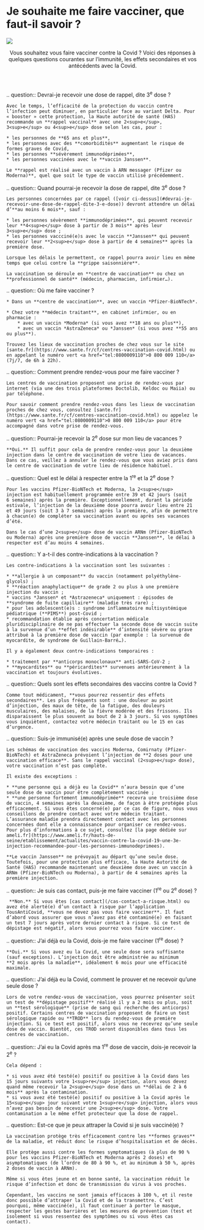 # Je souhaite me faire vacciner, que faut-il savoir ?

<img src="illustrations/symptomespasses.svg">

<header>
    <p class="big">Vous souhaitez vous faire vacciner contre la Covid ? Voici des réponses à quelques questions courantes sur l’immunité, les effets secondaires et vos antécédents avec la Covid.</p>
</header>

<div itemscope itemtype="https://schema.org/FAQPage">

.. question:: Devrai-je recevoir une dose de rappel, dite 3<sup>e</sup> dose ?

    Avec le temps, l’efficacité de la protection du vaccin contre l’infection peut diminuer, en particulier face au variant Delta. Pour « booster » cette protection, la Haute autorité de santé (HAS) recommande un **rappel vaccinal** avec une 2<sup>e</sup>, 3<sup>e</sup> ou 4<sup>e</sup> dose selon les cas, pour :

    * les personnes de **65 ans et plus**,
    * les personnes avec des **comorbidités** augmentant le risque de formes graves de Covid,
    * les personnes **sévèrement immunodéprimées**,
    * les personnes vaccinées avec le **vaccin Janssen**.

    Le **rappel est réalisé avec un vaccin à ARN messager (Pfizer ou Moderna)**, quel que soit le type de vaccin utilisé précédemment.


.. question:: Quand pourrai-je recevoir la dose de rappel, dite 3<sup>e</sup> dose ?

    Les personnes concernées par ce rappel ([voir ci-dessus](#devrai-je-recevoir-une-dose-de-rappel-dite-3-e-dose)) devront attendre un délai d’**au moins 6 mois**, sauf :

    * les personnes sévèrement **immunodéprimées**, qui peuvent recevoir leur **4<sup>e</sup> dose à partir de 3 mois** après leur 3<sup>e</sup> dose ;
    * les personnes vaccciné(e)s avec le vaccin **Janssen** qui peuvent recevoir leur **2<sup>e</sup> dose à partir de 4 semaines** après la première dose.

    Lorsque les délais le permettent, ce rappel pourra avoir lieu en même temps que celui contre la **grippe saisonnière**.

    La vaccination se déroule en **centre de vaccination** ou chez un **professionnel de santé** (médecin, pharmacien, infirmier…).


.. question:: Où me faire vacciner ?

    * Dans un **centre de vaccination**, avec un vaccin *Pfizer-BioNTech*.

    * Chez votre **médecin traitant**, en cabinet infirmier, ou en pharmacie :
        * avec un vaccin *Moderna* (si vous avez **18 ans ou plus**),
        * avec un vaccin *AstraZeneca* ou *Janssen* (si vous avez **55 ans ou plus**).

    Trouvez les lieux de vaccination proches de chez vous sur le site [sante.fr](https://www.sante.fr/cf/centres-vaccination-covid.html) ou en appelant le numéro vert <a href="tel:0800009110">0 800 009 110</a> (7j/7, de 6h à 22h).


.. question:: Comment prendre rendez-vous pour me faire vacciner ?

    Les centres de vaccination proposent une prise de rendez-vous par internet (via une des trois plateformes Doctolib, Keldoc ou Maiia) ou par téléphone.

    Pour savoir comment prendre rendez-vous dans les lieux de vaccination proches de chez vous, consultez [sante.fr](https://www.sante.fr/cf/centres-vaccination-covid.html) ou appelez le numéro vert <a href="tel:0800009110">0 800 009 110</a> pour être accompagné dans votre prise de rendez-vous.


.. question:: Pourrai-je recevoir la 2<sup>e</sup> dose sur mon lieu de vacances ?

    **Oui.** Il suffit pour cela de prendre rendez-vous pour la deuxième injection dans le centre de vaccination de votre lieu de vacances. Dans ce cas, veillez à annuler le rendez-vous que vous aviez pris dans le centre de vaccination de votre lieu de résidence habituel.


.. question:: Quel est le délai à respecter entre la 1<sup>re</sup> et la 2<sup>e</sup> dose ?

    Pour les vaccins Pfizer-BioNTech et Moderna, la 2<sup>e</sup> injection est habituellement programmée entre 39 et 42 jours (soit 6 semaines) après la première. Exceptionnellement, durant la période estivale, l’injection de la deuxième dose pourra avoir lieu entre 21 et 49 jours (soit 3 à 7 semaines) après la première, afin de permettre à chacun(e) de compléter sa vaccination avant ou après ses vacances d’été.

    Dans le cas d’une 2<sup>e</sup> dose de vaccin ARNm (Pfizer-BioNTech ou Moderna) après une première dose de vaccin **Janssen**, le délai à respecter est d’au moins 4 semaines.


.. question:: Y a-t-il des contre-indications à la vaccination ?

    Les contre-indications à la vaccination sont les suivantes :

    * **allergie à un composant** du vaccin (notamment polyéthylène-glycols) ;
    * **réaction anaphylactique** de grade 2 ou plus à une première injection du vaccin ;
    * vaccins *Janssen* et *Astrazeneca* uniquement : épisodes de **syndrome de fuite capillaire** (maladie très rare) ;
    * pour les adolescent(e)s : syndrome inflammatoire multisystémique pédiatrique (**PIMS**) post-Covid ;
    * recommandation établie après concertation médicale pluridisciplinaire de ne pas effectuer la seconde dose de vaccin suite à la survenue d’un **effet indésirable** d’intensité sévère ou grave attribué à la première dose de vaccin (par exemple : la survenue de myocardite, de syndrome de Guillain-Barré…).

    Il y a également deux contre-indications temporaires :

    * traitement par **anticorps monoclonaux** anti-SARS-CoV-2 ;
    * **myocardites** ou **péricardites** survenues antérieurement à la vaccination et toujours évolutives.


.. question:: Quels sont les effets secondaires des vaccins contre la Covid ?

    Comme tout médicament, **vous pourrez ressentir des effets secondaires**. Les plus fréquents sont : une douleur au point d’injection, des maux de tête, de la fatigue, des douleurs musculaires, des malaises, de la fièvre modérée et des frissons. Ils disparaissent le plus souvent au bout de 2 à 3 jours. Si vos symptômes vous inquiètent, contactez votre médecin traitant ou le 15 en cas d’urgence.


.. question:: Suis-je immunisé(e) après une seule dose de vaccin ?

    Les schémas de vaccination des vaccins Moderna, Comirnaty (Pfizer-BioNTech) et AstraZeneca prévoient l’injection de **2 doses pour une vaccination efficace**. Sans le rappel vaccinal (2<sup>e</sup> dose), votre vaccination n’est pas complète.

    Il existe des exceptions :

    * **une personne qui a déjà eu la Covid** n’aura besoin que d’une seule dose de vaccin pour être complètement vaccinée ;
    * **une personne fortement immunodéprimée** recevra une troisième dose de vaccin, 4 semaines après la deuxième, de façon à être protégée plus efficacement. Si vous êtes concerné(e) par ce cas de figure, nous vous conseillons de prendre contact avec votre médecin traitant. L’assurance maladie prendra directement contact avec les personnes concernées dont elle a connaissance pour organiser ce rendez-vous. Pour plus d’informations à ce sujet, consultez [la page dédiée sur ameli.fr](https://www.ameli.fr/hauts-de-seine/etablissement/actualites/vaccin-contre-la-covid-19-une-3e-injection-recommandee-pour-les-personnes-immunodeprimees).

    **Le vaccin Janssen** ne prévoyait au départ qu’une seule dose. Toutefois, pour une protection plus efficace, la Haute Autorité de Santé (HAS) recommande maintenant une deuxième dose avec un vaccin à ARNm (Pfizer-BioNTech ou Moderna), à partir de 4 semaines après la première injection.


.. question:: Je suis cas contact, puis-je me faire vacciner (1<sup>re</sup> ou 2<sup>e</sup> dose) ?

     **Non.** Si vous êtes [cas contact](/cas-contact-a-risque.html) ou avez été alerté(e) d’un contact à risque par l’application TousAntiCovid, **vous ne devez pas vous faire vacciner**. Il faut d’abord vous assurer que vous n’avez pas été contaminé(e) en faisant un test 7 jours après votre dernier contact à risque. Si ce test de dépistage est négatif, alors vous pourrez vous faire vacciner.


.. question:: J’ai déjà eu la Covid, dois-je me faire vacciner (1<sup>re</sup> dose) ?

    **Oui.** Si vous avez eu la Covid, une seule dose sera suffisante (sauf exceptions). L’injection doit être administrée au minimum **2 mois après la maladie**, idéalement 6 mois pour une efficacité maximale.


.. question:: J’ai déjà eu la Covid, comment le prouver et ne recevoir qu’une seule dose ?

    Lors de votre rendez-vous de vaccination, vous pourrez présenter soit un test de **dépistage positif** réalisé il y a 2 mois ou plus, soit un **test sérologique** (prise de sang qui recherche des anticorps) positif. Certains centres de vaccination proposent de faire un test sérologique rapide ou **TROD** lors du rendez-vous de première injection. Si ce test est positif, alors vous ne recevrez qu’une seule dose de vaccin. Bientôt, ces TROD seront disponibles dans tous les centres de vaccination.


.. question:: J’ai eu la Covid après ma 1<sup>re</sup> dose de vaccin, dois-je recevoir la 2<sup>e</sup> ?

    Cela dépend :

    * si vous avez été testé(e) positif ou positive à la Covid dans les 15 jours suivants votre 1<sup>re</sup> injection, alors vous devez quand même recevoir la 2<sup>e</sup> dose dans un **délai de 2 à 6 mois** après la contamination.
    * si vous avez été testé(e) positif ou positive à la Covid après le 15<sup>e</sup> jour suivant votre 1<sup>re</sup> injection, alors vous n’avez pas besoin de recevoir une 2<sup>e</sup> dose. Votre contamination a le même effet protecteur que la dose de rappel.


.. question:: Est-ce que je peux attraper la Covid si je suis vacciné(e) ?

    La vaccination protège très efficacement contre les **formes graves** de la maladie, et réduit donc le risque d’hospitalisation et de décès.

    Elle protège aussi contre les formes symptomatiques (à plus de 90 % pour les vaccins Pfizer-BioNTech et Moderna après 2 doses) et asymptomatiques (de l’ordre de 80 à 90 %, et au minimum à 50 %, après 2 doses de vaccin à ARNm).

    Même si vous êtes jeune et en bonne santé, la vaccination réduit le risque d’infection et donc de transmission du virus à vos proches.

    Cependant, les vaccins ne sont jamais efficaces à 100 %, et il reste donc possible d’attraper la Covid et de la transmettre. C’est pourquoi, même vacciné(e), il faut continuer à porter le masque, respecter les gestes barrières et les mesures de prévention (test et isolement si vous ressentez des symptômes ou si vous êtes cas contact).


</div>
